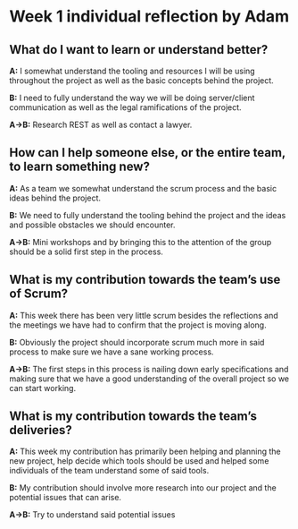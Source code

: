 # Week 1 individual reflection by Adam

## What do I want to learn or understand better?

**A:** I somewhat understand the tooling and resources I will be using throughout the project as well as the basic concepts behind the project.

**B:** I need to fully understand the way we will be doing server/client communication as well as the legal ramifications of the project.

**A->B:** Research REST as well as contact a lawyer.

## How can I help someone else, or the entire team, to learn something new?

**A:** As a team we somewhat understand the scrum process and the basic ideas behind the project.

**B:** We need to fully understand the tooling behind the project and the ideas and possible obstacles we should encounter.

**A->B:** Mini workshops and by bringing this to the attention of the group should be a solid first step in the process.

## What is my contribution towards the team’s use of Scrum?

**A:** This week there has been very little scrum besides the reflections and the meetings we have had to confirm that the project is moving along.

**B:** Obviously the project should incorporate scrum much more in said process to make sure we have a sane working process.

**A->B:** The first steps in this process is nailing down early specifications and making sure that we have a good understanding of the overall project so we can start working.

## What is my contribution towards the team’s deliveries?

**A:** This week my contribution has primarily been helping and planning the new project, help decide which tools should be used and helped some individuals of the team understand some of said tools.

**B:** My contribution should involve more research into our project and the potential issues that can arise.

**A->B:** Try to understand said potential issues
